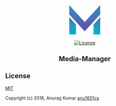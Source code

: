 <p align="center">
<a href="http://github.com/anu1601cs/" target="_blank" rel="noopener noreferrer">
<img width="100" src="public/img/icons/logo.png" alt="Media Manager logo">
</a>
</p>

<p align="center">
<a href="https://www.npmjs.com/package/vue"><img src="https://img.shields.io/npm/l/vue.svg" alt="License"></a>
</p>

<h2 align="center">Media-Manager</h2>

## License

[MIT](http://opensource.org/licenses/MIT)

Copyright (c) 2018, Anurag Kumar [anu1601cs](http://github.com/anu1601cs/)
